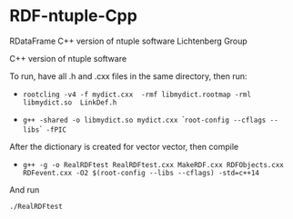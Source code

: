 # RDF-ntuple-Cpp
RDataFrame C++ version of ntuple software Lichtenberg Group

C++ version of ntuple software

To run, have all .h and .cxx files in the same directory, then run:



 - `rootcling -v4 -f mydict.cxx  -rmf libmydict.rootmap -rml libmydict.so  LinkDef.h`



 - `g++ -shared -o libmydict.so mydict.cxx `\``root-config --cflags --libs`\`` -fPIC`



After the dictionary is created for vector vector, then compile

 - `g++ -g -o RealRDFtest RealRDFtest.cxx MakeRDF.cxx RDFObjects.cxx RDFevent.cxx -O2 $(root-config --libs --cflags) -std=c++14`


And run


`./RealRDFtest`


